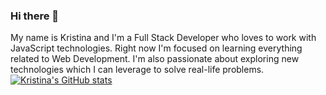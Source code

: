 ### Hi there 👋

My name is Kristina and I'm a Full Stack Developer who loves to work with JavaScript technologies. Right now I'm focused on learning everything related to Web Development. I'm also passionate about exploring new technologies which I can leverage to solve real-life problems.
[![Kristina's GitHub stats](https://github-readme-stats.vercel.app/api?username=kristina-sparrow)](https://github.com/kristina-sparrow/github-readme-stats)
